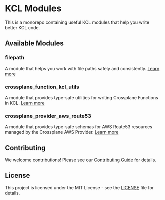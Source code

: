 # KCL Modules

This is a monorepo containing useful KCL modules that help you write better KCL code.

## Available Modules

### filepath

A module that helps you work with file paths safely and consistently. [Learn more](./filepath/README.md)

### crossplane_function_kcl_utils

A module that provides type-safe utilities for writing Crossplane Functions in KCL. [Learn more](./crossplane_function_kcl_utils/README.md)

### crossplane_provider_aws_route53

A module that provides type-safe schemas for AWS Route53 resources managed by the Crossplane AWS Provider. [Learn more](./crossplane_provider_aws_route53/README.md)

## Contributing

We welcome contributions! Please see our [Contributing Guide](./CONTRIBUTING.md) for details.

## License

This project is licensed under the MIT License - see the [LICENSE](./LICENSE) file for details.
